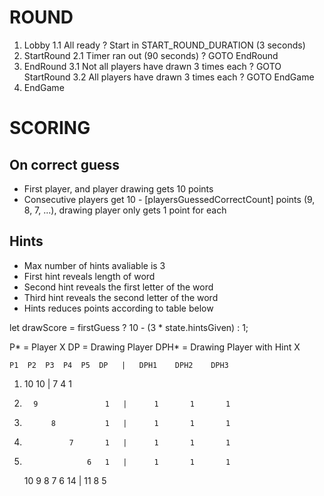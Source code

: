 # ROUND

1. Lobby
    1.1 All ready ? Start in START_ROUND_DURATION (3 seconds)
2. StartRound
    2.1 Timer ran out (90 seconds) ? GOTO EndRound
3. EndRound
    3.1 Not all players have drawn 3 times each ? GOTO StartRound
    3.2 All players have drawn 3 times each ? GOTO EndGame
4. EndGame

# SCORING

## On correct guess
- First player, and player drawing gets 10 points
- Consecutive players get 10 - [playersGuessedCorrectCount] points (9, 8, 7, ...), drawing player only gets 1 point for each

## Hints
- Max number of hints avaliable is 3
- First hint reveals length of word
- Second hint reveals the first letter of the word 
- Third hint reveals the second letter of the word 
- Hints reduces points according to table below

let drawScore = firstGuess 
    ? 10 - (3 * state.hintsGiven)
    : 1;

P* = Player X
DP = Drawing Player
DPH* = Drawing Player with Hint X

    P1  P2  P3  P4  P5  DP   |   DPH1    DPH2    DPH3 
1.  10                  10   |      7       4       1    
2.       9               1   |      1       1       1  
3.           8           1   |      1       1       1   
4.               7       1   |      1       1       1  
5.                   6   1   |      1       1       1  
    10   9   8   7   6  14   |     11       8       5  

